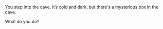 You step into the cave. It’s cold and dark, but there's a mysterious box in the cave.

What do you do?

